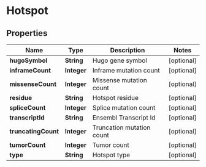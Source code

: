 

# Hotspot


## Properties

| Name | Type | Description | Notes |
|------------ | ------------- | ------------- | -------------|
|**hugoSymbol** | **String** | Hugo gene symbol |  [optional] |
|**inframeCount** | **Integer** | Inframe mutation count |  [optional] |
|**missenseCount** | **Integer** | Missense mutation count |  [optional] |
|**residue** | **String** | Hotspot residue |  [optional] |
|**spliceCount** | **Integer** | Splice mutation count |  [optional] |
|**transcriptId** | **String** | Ensembl Transcript Id |  [optional] |
|**truncatingCount** | **Integer** | Truncation mutation count |  [optional] |
|**tumorCount** | **Integer** | Tumor count |  [optional] |
|**type** | **String** | Hotspot type |  [optional] |



